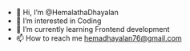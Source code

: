 - 👋 Hi, I’m @HemalathaDhayalan
- 👀 I’m interested in Coding
- 🌱 I’m currently learning Frontend development
- 📫 How to reach me hemadhayalan76@gmail.com

